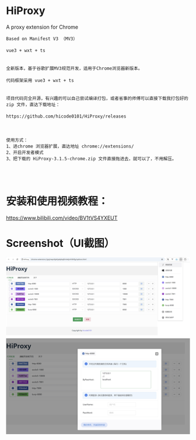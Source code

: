 # HiProxy
A proxy extension for Chrome

```
Based on Manifest V3 （MV3）

vue3 + wxt + ts


全新版本，基于谷歌扩展MV3规范开发，适用于Chrome浏览器新版本。

代码框架采用 vue3 + wxt + ts


项目代码完全开源，有兴趣的可以自己尝试编译打包，或者省事的师傅可以直接下载我打包好的 zip 文件，直达下载地址：

https://github.com/hicode0101/HiProxy/releases



使用方式：
1、进chrome 浏览器扩展，直达地址 chrome://extensions/
2、开启开发者模式
3、把下载的 HiProxy-3.1.5-chrome.zip 文件直接拖进去，就可以了，不用解压。




```

# 安装和使用视频教程：
https://www.bilibili.com/video/BV1tVS4YXEUT  

  
  
  


# Screenshot（UI截图）


<img src="./screenshot/screen_1.png" width="600" />

<img src="./screenshot/screen_2.png" width="600" />



